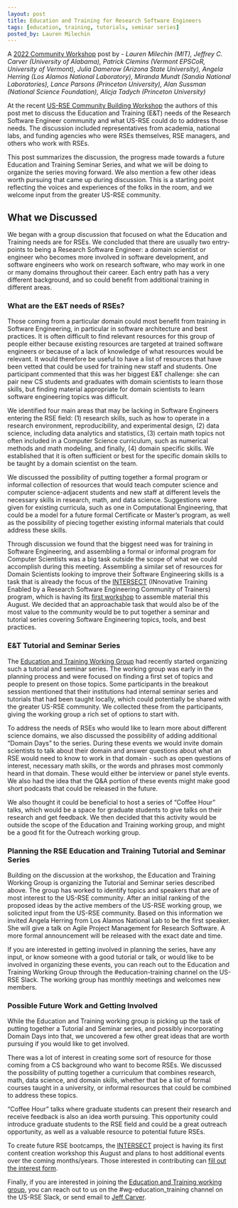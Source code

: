 ```yaml
---
layout: post
title: Education and Training for Research Software Engineers
tags: [education, training, tutorials, seminar series]
posted_by: Lauren Milechin
---
```


A [2022 Community Workshop](https://us-rse.org/first-community-workshop/) post by - *Lauren Milechin (MIT), Jeffrey C. Carver (University of Alabama), Patrick Clemins (Vermont EPSCoR, University of Vermont), Julia Damerow (Arizona State University), Angela Herring (Los Alamos National Laboratory), Miranda Mundt (Sandia National Laboratories), Lance Parsons (Princeton University), Alan Sussman (National Science Foundation), Alicja Tadych (Princeton University)*

At the recent [US-RSE Community Building Workshop](https://us-rse.org/first-community-workshop/) the authors of this  post met to discuss the Education and Training (E&T) needs of the Research Software Engineer community and what US-RSE could do to address those needs. The discussion included representatives from academia, national labs, and funding agencies who were RSEs themselves, RSE managers, and others who work with RSEs.

This post summarizes the discussion, the progress made towards a future Education and Training Seminar Series, and what we will be doing to organize the series moving forward. We also mention a few other ideas worth pursuing that came up during discussion. This is a starting point reflecting the voices and experiences of the folks in the room, and we welcome input from the greater US-RSE community.

## What we Discussed

We began with a group discussion that focused on what the Education and Training needs are for RSEs. We concluded that there are usually two entry-points to being a Research Software Engineer: a domain scientist or engineer who becomes more involved in software development, and software engineers who work on research software, who may work in one or many domains throughout their career. Each entry path has a very different background, and so could benefit from additional training in different areas.

### What are the E&T needs of RSEs?

Those coming from a particular domain could most benefit from training in Software Engineering, in particular in software architecture and best practices. It is often difficult to find relevant resources for this group of people either because existing resources are targeted at trained software engineers or because of a lack of knowledge of what resources would be relevant. It would therefore be useful to have a list of resources that have been vetted that could be used for training new staff and students. One participant commented that this was her biggest E&T challenge: she can pair new CS students and graduates with domain scientists to learn those skills, but finding material appropriate for domain scientists to learn software engineering topics was difficult.

We identified four main areas that may be lacking in Software Engineers entering the RSE field: (1) research skills, such as how to operate in a research environment, reproducibility, and experimental design, (2) data science, including data analytics and statistics, (3) certain math topics not often included in a Computer Science curriculum, such as numerical methods and math modeling, and finally, (4) domain specific skills. We established that it is often sufficient or best for the specific domain skills to be taught by a domain scientist on the team.

We discussed the possibility of putting together a formal program or informal collection of resources that would teach computer science and computer science-adjacent students and new staff at different levels the necessary skills in research, math, and data science. Suggestions were given for existing curricula, such as one in Computational Engineering, that could be a model for a future formal Certificate or Master’s program, as well as the possibility of piecing together existing informal materials that could address these skills.

Through discussion we found that the biggest need was for training in Software Engineering, and assembling a formal or informal program for Computer Scientists was a big task outside the scope of what we could accomplish during this meeting. Assembling a similar set of resources for Domain Scientists looking to improve their Software Engineering skills is a task that is already the focus of the [INTERSECT](https://intersect-training.github.io/) (INnovative Training Enabled by a Research Software Engineering Community of Trainers) program, which is having its [first workshop](https://intersect-training.github.io/workshop22/) to assemble material this August. We decided that an approachable task that would also be of the most value to the community would be to put together a seminar and tutorial series covering Software Engineering topics, tools, and best practices.

### E&T Tutorial and Seminar Series

The [Education and Training Working Group](https://us-rse.org/wg/education_training/) had recently started organizing such a tutorial and seminar series. The working group was early in the planning process and were focused on finding a first set of topics and people to present on those topics. Some participants in the breakout session mentioned that their institutions had internal seminar series and tutorials that had been taught locally, which could potentially be shared with the greater US-RSE community. We collected these from the participants, giving the working group a rich set of options to start with.

To address the needs of RSEs who would like to learn more about different science domains, we also discussed the possibility of adding additional “Domain Days” to the series. During these events we would invite domain scientists to talk about their domain and answer questions about what an RSE would need to know to work in that domain - such as open questions of interest, necessary math skills, or the words and phrases most commonly heard in that domain. These would either be interview or panel style events. We also had the idea that the Q&A portion of these events might make good short podcasts that could be released in the future.

We also thought it could be beneficial to host a series of “Coffee Hour” talks, which would be a space for graduate students to give talks on their research and get feedback. We then decided that this activity would be outside the scope of the Education and Training working group, and might be a good fit for the Outreach working group.

### Planning the RSE Education and Training Tutorial and Seminar Series

Building on the discussion at the workshop, the Education and Training Working Group is organizing the Tutorial and Seminar series described above. The group has worked to identify topics and speakers that are of most interest to the US-RSE community. After an initial ranking of the proposed ideas by the active members of the US-RSE working group, we solicited input from the US-RSE community. Based on this information we invited Angela Herring from Los Alamos National Lab to be the first speaker. She will give a talk on Agile Project Management for Research Software. A more formal announcement will be released with the exact date and time.

If you are interested in getting involved in planning the series, have any input, or know someone with a good tutorial or talk, or would like to be involved in organizing these events, you can reach out to the Education and Training Working Group through the #education-training channel on the US-RSE Slack. The working group has monthly meetings and welcomes new members.

### Possible Future Work and Getting Involved

While the Education and Training working group is picking up the task of putting together a Tutorial and Seminar series, and possibly incorporating Domain Days into that, we uncovered a few other great ideas that are worth pursuing if you would like to get involved.

There was a lot of interest in creating some sort of resource for those coming from a CS background who want to become RSEs. We discussed the possibility of putting together a curriculum that combines research, math, data science, and domain skills, whether that be a list of formal courses taught in a university, or informal resources that could be combined to address these topics.

“Coffee Hour” talks where graduate students can present their research and receive feedback is also an idea worth pursuing. This opportunity could introduce graduate students to the RSE field and could be a great outreach opportunity, as well as a valuable resource to potential future RSEs.

To create future RSE bootcamps, the [INTERSECT](https://intersect-training.github.io/) project is having its first content creation workshop this August and plans to host additional events over the coming months/years. Those interested in contributing can [fill out the interest form](https://intersect-training.github.io/participate/).

Finally, if you are interested in joining the [Education and Training working group](https://us-rse.org/wg/education_training/), you can reach out to us on the #wg-education_training channel on the US-RSE Slack, or send email to [Jeff Carver](carver@cs.ua.edu).
